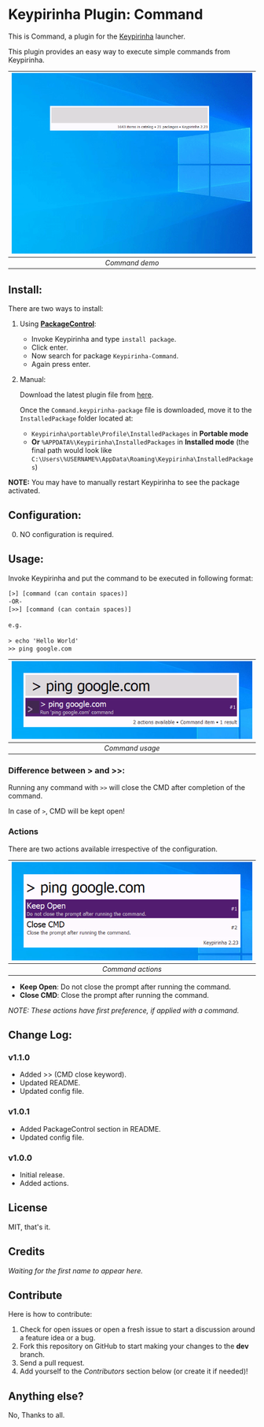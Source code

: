# Keypirinha Plugin: Command

This is Command, a plugin for the
[Keypirinha](http://keypirinha.com) launcher.

This plugin provides an easy way to execute simple commands from Keypirinha.

| ![Command usage](./images/demo.gif "Command usage") |
| :-: |
| *Command demo* |

## Install:

There are two ways to install:

1. Using **[PackageControl](https://github.com/ueffel/Keypirinha-PackageControl)**:

    - Invoke Keypirinha and type `install package`.
    - Click enter.
    - Now search for package `Keypirinha-Command`.
    - Again press enter.

2. Manual:

    Download the latest plugin file from [here](https://github.com/bantya/Keypirinha-Command/releases/latest).

    Once the `Command.keypirinha-package` file is downloaded,
    move it to the `InstalledPackage` folder located at:

    - `Keypirinha\portable\Profile\InstalledPackages` in **Portable mode**
    - **Or** `%APPDATA%\Keypirinha\InstalledPackages` in **Installed mode** (the
    final path would look like
    `C:\Users\%USERNAME%\AppData\Roaming\Keypirinha\InstalledPackages`)

**NOTE:** You may have to manually restart Keypirinha to see the package activated.


## Configuration:

0. NO configuration is required.


## Usage:

Invoke Keypirinha and put the command to be executed in following format:
```
[>] [command (can contain spaces)]
-OR-
[>>] [command (can contain spaces)]

e.g.

> echo 'Hello World'
>> ping google.com
```

| ![Command usage](./images/usage.png "Command usage") |
| :-: |
| *Command usage* |


### Difference between > and >>:

Running any command with `>>` will close the CMD after completion of the command.

In case of `>`, CMD will be kept open!


### Actions

There are two actions available irrespective of the configuration.

| ![Command actions](./images/actions.png "Command actions") |
| :-: |
| *Command actions* |

- **Keep Open**: Do not close the prompt after running the command.
- **Close CMD**: Close the prompt after running the command.

*NOTE: These actions have first preference, if applied with a command.*


## Change Log:

### v1.1.0

- Added >> (CMD close keyword).
- Updated README.
- Updated config file.

### v1.0.1

- Added PackageControl section in README.
- Updated config file.

### v1.0.0

- Initial release.
- Added actions.


## License

MIT, that's it.


## Credits

*Waiting for the first name to appear here.*


## Contribute

Here is how to contribute:

1. Check for open issues or open a fresh issue to start a discussion around a
   feature idea or a bug.
2. Fork this repository on GitHub to start making your changes to the **dev**
   branch.
3. Send a pull request.
4. Add yourself to the *Contributors* section below (or create it if needed)!


## Anything else?
No, Thanks to all.
